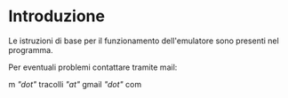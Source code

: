 # Introduzione #

Le istruzioni di base per il funzionamento dell'emulatore sono presenti nel programma.

Per eventuali problemi contattare tramite mail:

m _"dot"_ tracolli _"at"_ gmail _"dot"_ com